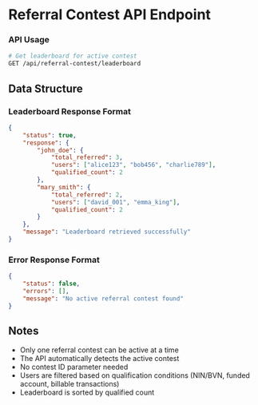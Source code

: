# Referral Contest API Endpoint

### API Usage
```bash
# Get leaderboard for active contest
GET /api/referral-contest/leaderboard
```

## Data Structure

### Leaderboard Response Format
```json
{
    "status": true,
    "response": {
        "john_doe": {
            "total_referred": 3,
            "users": ["alice123", "bob456", "charlie789"],
            "qualified_count": 2
        },
        "mary_smith": {
            "total_referred": 2,
            "users": ["david_001", "emma_king"],
            "qualified_count": 2
        }
    },
    "message": "Leaderboard retrieved successfully"
}
```

### Error Response Format
```json
{
    "status": false,
    "errors": [],
    "message": "No active referral contest found"
}
```

## Notes
- Only one referral contest can be active at a time
- The API automatically detects the active contest
- No contest ID parameter needed
- Users are filtered based on qualification conditions (NIN/BVN, funded account, billable transactions)
- Leaderboard is sorted by qualified count
